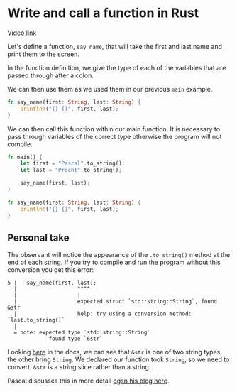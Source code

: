 # Write and call a function in Rust

[Video link](https://egghead.io/lessons/rust-write-and-call-a-function-in-rust)

Let's define a function, `say_name`, that will take the first and last name and print them to the screen.

In the function definition, we give the type of each of the variables that are passed through after a colon.

We can then use them as we used them in our previous `main` example.

```rs
fn say_name(first: String, last: String) {
    println!("{} {}", first, last);
}
```

We can then call this function within our main function. It is necessary to pass through variables of the correct type otherwise the program will not compile.

```rs
fn main() {
    let first = "Pascal".to_string();
    let last = "Precht".to_string();

    say_name(first, last);
}

fn say_name(first: String, last: String) {
    println!("{} {}", first, last);
}
```

## Personal take

The observant will notice the appearance of the `.to_string()` method at the end of each string. If you try to compile and run the program without this conversion you get this error:

```shell
5 |   say_name(first, last);
  |                   ^^^^
  |                   |
  |                   expected struct `std::string::String`, found &str
  |                   help: try using a conversion method: `last.to_string()`
  |
  = note: expected type `std::string::String`
             found type `&str`
```

Looking [here](https://doc.rust-lang.org/std/str/index.html) in the docs, we can see that `&str` is one of two string types, the other bring `String`. We declared our function took `String`, so we need to convert. `&str` is a string slice rather than a string.

Pascal discusses this in more detail [ogsn his blog here](https://blog.thoughtram.io/string-vs-str-in-rust/).

